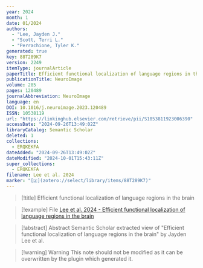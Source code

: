 ```yaml
---
year: 2024
month: 1
date: 01/2024
authors:
  - "Lee, Jayden J."
  - "Scott, Terri L."
  - "Perrachione, Tyler K."
generated: true
key: 88T289K7
version: 2249
itemType: journalArticle
paperTitle: Efficient functional localization of language regions in the brain
publicationTitle: NeuroImage
volume: 285
pages: 120489
journalAbbreviation: NeuroImage
language: en
DOI: 10.1016/j.neuroimage.2023.120489
ISSN: 10538119
url: "https://linkinghub.elsevier.com/retrieve/pii/S1053811923006390"
accessDate: "2024-09-26T13:49:02Z"
libraryCatalog: Semantic Scholar
deleted: 1
collections:
  - ERQKEKFA
dateAdded: "2024-09-26T13:49:02Z"
dateModified: "2024-10-01T15:43:11Z"
super_collections:
  - ERQKEKFA
filename: Lee et al. 2024
marker: "[🇿](zotero://select/library/items/88T289K7)"
---
```


> [!title] Efficient functional localization of language regions in the brain

> [!example] File
> [Lee et al. 2024 - Efficient functional localization of language regions in the brain](/Papers/PDFs/Lee%20et%20al.%202024%20-%20Efficient%20functional%20localization%20of%20language%20regions%20in%20the%20brain.pdf)

> [!abstract] Abstract
> Semantic Scholar extracted view of "Efficient functional localization of language regions in the brain" by Jayden Lee et al.

>[!warning] Warning
> This note should not be modified as it can be overwritten by the plugin which generated it.

